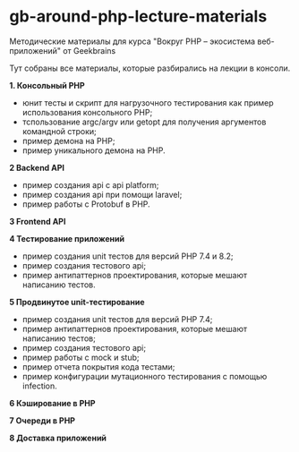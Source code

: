 # gb-around-php-lecture-materials
Методические материалы для курса "Вокруг PHP – экосистема веб-приложений" от Geekbrains

Тут собраны все материалы, которые разбирались на лекции в консоли. 

**1. Консольный PHP**

- юнит тесты и скрипт для нагрузочного тестирования как пример использования консольного PHP;
- тспользование argc/argv или getopt для получения аргументов командной строки;
- пример демона на PHP;
- пример уникального демона на PHP.

**2	Backend API**

- пример создания api с api platform;
- пример создания api при помощи laravel;
- пример работы с Protobuf в PHP.

**3	Frontend API**	
			
**4	Тестирование приложений**	

- пример создания unit тестов для версий PHP 7.4 и 8.2;
- пример создания тестового api;
- пример антипаттернов проектирования, которые мешают написанию тестов.

**5	Продвинутое unit-тестирование**	

- пример создания unit тестов для версий PHP 7.4;
- пример антипаттернов проектирования, которые мешают написанию тестов;
- пример создания тестового api;
- пример работы с mock и stub;
- пример отчета покрытия кода тестами;
- пример конфигурации мутационного тестирования с помощью infection.


**6	Кэширование в PHP**		

**7	Очереди в PHP**		

**8	Доставка приложений**	
